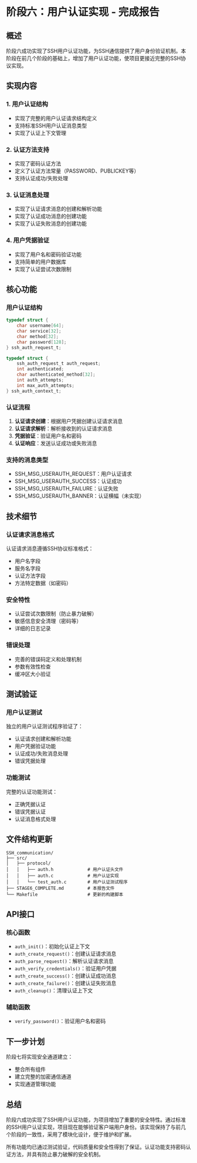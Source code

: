 # 阶段六：用户认证实现 - 完成报告

## 概述

阶段六成功实现了SSH用户认证功能，为SSH通信提供了用户身份验证机制。本阶段在前几个阶段的基础上，增加了用户认证功能，使项目更接近完整的SSH协议实现。

## 实现内容

### 1. 用户认证结构
- 实现了完整的用户认证请求结构定义
- 支持标准SSH用户认证消息类型
- 实现了认证上下文管理

### 2. 认证方法支持
- 实现了密码认证方法
- 定义了认证方法常量（PASSWORD、PUBLICKEY等）
- 支持认证成功/失败处理

### 3. 认证消息处理
- 实现了认证请求消息的创建和解析功能
- 实现了认证成功消息的创建功能
- 实现了认证失败消息的创建功能

### 4. 用户凭据验证
- 实现了用户名和密码验证功能
- 支持简单的用户数据库
- 实现了认证尝试次数限制

## 核心功能

### 用户认证结构
```c
typedef struct {
    char username[64];
    char service[32];
    char method[32];
    char password[128];
} ssh_auth_request_t;

typedef struct {
    ssh_auth_request_t auth_request;
    int authenticated;
    char authenticated_method[32];
    int auth_attempts;
    int max_auth_attempts;
} ssh_auth_context_t;
```

### 认证流程
1. **认证请求创建**：根据用户凭据创建认证请求消息
2. **认证请求解析**：解析接收到的认证请求消息
3. **凭据验证**：验证用户名和密码
4. **认证响应**：发送认证成功或失败消息

### 支持的消息类型
- SSH_MSG_USERAUTH_REQUEST：用户认证请求
- SSH_MSG_USERAUTH_SUCCESS：认证成功
- SSH_MSG_USERAUTH_FAILURE：认证失败
- SSH_MSG_USERAUTH_BANNER：认证横幅（未实现）

## 技术细节

### 认证请求消息格式
认证请求消息遵循SSH协议标准格式：
- 用户名字段
- 服务名字段
- 认证方法字段
- 方法特定数据（如密码）

### 安全特性
- 认证尝试次数限制（防止暴力破解）
- 敏感信息安全清理（密码等）
- 详细的日志记录

### 错误处理
- 完善的错误码定义和处理机制
- 参数有效性检查
- 缓冲区大小验证

## 测试验证

### 用户认证测试
独立的用户认证测试程序验证了：
- 认证请求创建和解析功能
- 用户凭据验证功能
- 认证成功/失败消息处理
- 错误凭据处理

### 功能测试
完整的认证功能测试：
- 正确凭据认证
- 错误凭据认证
- 认证消息格式处理

## 文件结构更新

```
SSH_communication/
├── src/
│   ├── protocol/
│   │   ├── auth.h             # 用户认证头文件
│   │   ├── auth.c             # 用户认证实现
│   │   └── test_auth.c        # 用户认证测试程序
├── STAGE6_COMPLETE.md         # 本报告文件
└── Makefile                   # 更新的构建脚本
```

## API接口

### 核心函数
- `auth_init()`：初始化认证上下文
- `auth_create_request()`：创建认证请求消息
- `auth_parse_request()`：解析认证请求消息
- `auth_verify_credentials()`：验证用户凭据
- `auth_create_success()`：创建认证成功消息
- `auth_create_failure()`：创建认证失败消息
- `auth_cleanup()`：清理认证上下文

### 辅助函数
- `verify_password()`：验证用户名和密码

## 下一步计划

阶段七将实现安全通道建立：
- 整合所有组件
- 建立完整的加密通信通道
- 实现通道管理功能

## 总结

阶段六成功实现了SSH用户认证功能，为项目增加了重要的安全特性。通过标准的SSH用户认证实现，项目现在能够验证客户端用户身份。该实现保持了与前几个阶段的一致性，采用了模块化设计，便于维护和扩展。

所有功能均已通过测试验证，代码质量和安全性得到了保证。认证功能支持密码认证方法，并具有防止暴力破解的安全机制。